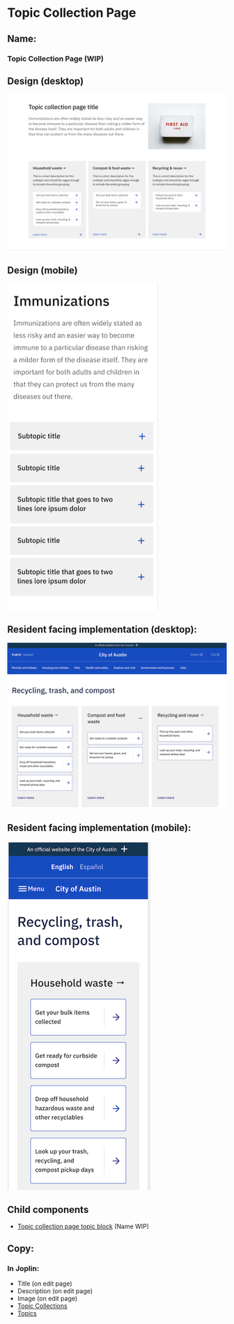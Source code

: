 # Topic Collection Page

## Name:

### Topic Collection Page (WIP)

## Design (desktop)

![desktop](topic_collection_page/xd-desktop.png)

## Design (mobile)

![mobile](topic_collection_page/xd-mobile.png)

## Resident facing implementation (desktop):

![desktop](topic_collection_page/desktop.png)

## Resident facing implementation (mobile):

![mobile](topic_collection_page/mobile.png)

## Child components

- [Topic collection page topic block](topic_collection_page_topic_block.md) (Name WIP)

## Copy:

### In Joplin:

- Title (on edit page)
- Description (on edit page)
- Image (on edit page)
- [Topic Collections](topic_collections.md)
- [Topics](topics.md)
